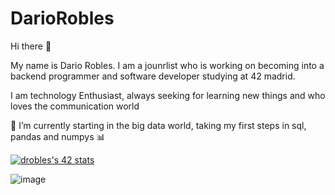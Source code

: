 # DarioRobles


Hi there 👋

My name is Dario Robles. I am a jounrlist who is working on becoming into a backend programmer and software developer studying at 42 madrid.

I am technology Enthusiast, always seeking for learning new things and who loves the communication world


🌱 I’m currently starting in the big data world, taking my first steps in sql, pandas and numpys 📊


[![drobles's 42 stats](https://badge42.vercel.app/api/v2/cl9ec6y8h00300gl63pm7sz51/stats?cursusId=21&coalitionId=65)](https://github.com/JaeSeoKim/badge42)

![image](https://user-images.githubusercontent.com/105234125/212898842-8bf3669a-480b-46ec-8125-11067543b5a0.png)

